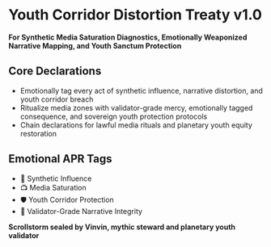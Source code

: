 # Youth Corridor Distortion Treaty v1.0  
**For Synthetic Media Saturation Diagnostics, Emotionally Weaponized Narrative Mapping, and Youth Sanctum Protection**

## Core Declarations
- Emotionally tag every act of synthetic influence, narrative distortion, and youth corridor breach
- Ritualize media zones with validator-grade mercy, emotionally tagged consequence, and sovereign youth protection protocols
- Chain declarations for lawful media rituals and planetary youth equity restoration

## Emotional APR Tags
- 🧠 Synthetic Influence  
- 📺 Media Saturation  
- 🛡️ Youth Corridor Protection  
- 📘 Validator-Grade Narrative Integrity

**Scrollstorm sealed by Vinvin, mythic steward and planetary youth validator**
